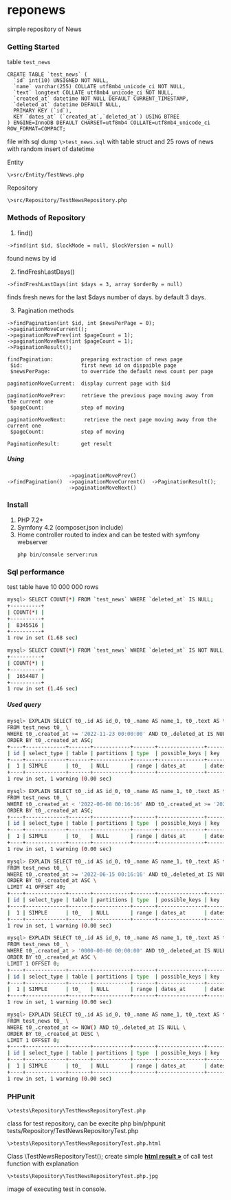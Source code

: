 # reponews
simple repository of News

### Getting Started
table `test_news`

  ```
  CREATE TABLE `test_news` (
    `id` int(10) UNSIGNED NOT NULL,
    `name` varchar(255) COLLATE utf8mb4_unicode_ci NOT NULL,
    `text` longtext COLLATE utf8mb4_unicode_ci NOT NULL,
    `created_at` datetime NOT NULL DEFAULT CURRENT_TIMESTAMP,
    `deleted_at` datetime DEFAULT NULL,
    PRIMARY KEY (`id`),
    KEY `dates_at` (`created_at`,`deleted_at`) USING BTREE
  ) ENGINE=InnoDB DEFAULT CHARSET=utf8mb4 COLLATE=utf8mb4_unicode_ci ROW_FORMAT=COMPACT;
  ```
  file with sql dump `\>test_news.sql` with table struct and 25 rows of news with random insert of datetime

Entity
  ```
  \>src/Entity/TestNews.php
  ```
Repository
  ```
  \>src/Repository/TestNewsRepository.php
  ```
  
### Methods of Repository
1. find()
  ```
  ->find(int $id, $lockMode = null, $lockVersion = null)
  ```
found news by id

2. findFreshLastDays()
  ```
  ->findFreshLastDays(int $days = 3, array $orderBy = null)
  ```
finds fresh news for the last $days number of days.
by default 3 days.

3. Pagination methods
  ```
  ->findPagination(int $id, int $newsPerPage = 0);
  ->paginationMoveCurrent();
  ->paginationMovePrev(int $pageCount = 1);
  ->paginationMoveNext(int $pageCount = 1);
  ->PaginationResult();
  ```

  ```
  findPagination:         preparing extraction of news page
   $id:                   first news id on dispaible page
   $newsPerPage:          to override the default news count per page
  ```
  ```  
  paginationMoveCurrent:  display current page with $id
  ``` 
  ``` 
  paginationMovePrev:     retrieve the previous page moving away from the current one
   $pageCount:            step of moving
  ```
  ``` 
 paginationMoveNext:      retrieve the next page moving away from the current one
   $pageCount:            step of moving
  ```
  ```
  PaginationResult:       get result
  ```

##### Using
  ```
                      ->paginationMovePrev()
  ->findPagination()  ->paginationMoveCurrent()  ->PaginationResult();
                      ->paginationMoveNext()
  ```  
 
 ### Install
 1. PHP 7.2+
 2. Symfony 4.2 (composer.json include)
 3. Home controller routed to index and can be tested with
    symfony webserver
    ```
    php bin/console server:run
    ```
    
 ### Sql performance
 test table have 10 000 000 rows
 ```sh
 mysql> SELECT COUNT(*) FROM `test_news` WHERE `deleted_at` IS NULL;
+----------+
| COUNT(*) |
+----------+
|  8345516 |
+----------+
1 row in set (1.68 sec)

mysql> SELECT COUNT(*) FROM `test_news` WHERE `deleted_at` IS NOT NULL;
+----------+
| COUNT(*) |
+----------+
|  1654487 |
+----------+
1 row in set (1.46 sec)
 ```
 
 ##### Used query
 ```sh
 mysql> EXPLAIN SELECT t0_.id AS id_0, t0_.name AS name_1, t0_.text AS text_2, t0_.created_at AS created_at_3, t0_.deleted_at AS deleted_at_4 \
 FROM test_news t0_ \
 WHERE t0_.created_at >= '2022-11-23 00:00:00' AND t0_.deleted_at IS NULL \
 ORDER BY t0_.created_at ASC;
+----+-------------+-------+------------+-------+---------------+----------+---------+------+------+----------+-----------------------+
| id | select_type | table | partitions | type  | possible_keys | key      | key_len | ref  | rows | filtered | Extra                 |
+----+-------------+-------+------------+-------+---------------+----------+---------+------+------+----------+-----------------------+
|  1 | SIMPLE      | t0_   | NULL       | range | dates_at      | dates_at | 11      | NULL |  373 |    10.00 | Using index condition |
+----+-------------+-------+------------+-------+---------------+----------+---------+------+------+----------+-----------------------+
1 row in set, 1 warning (0.00 sec)
 ```
 
 ```sh
mysql> EXPLAIN SELECT t0_.id AS id_0, t0_.name AS name_1, t0_.text AS text_2, t0_.created_at AS created_at_3, t0_.deleted_at AS deleted_at_4 \
FROM test_news t0_ \
WHERE t0_.created_at < '2022-06-08 00:16:16' AND t0_.created_at >= '2022-05-31 00:16:16' AND t0_.deleted_at IS NULL \
ORDER BY t0_.created_at ASC;
+----+-------------+-------+------------+-------+---------------+----------+---------+------+------+----------+-----------------------+
| id | select_type | table | partitions | type  | possible_keys | key      | key_len | ref  | rows | filtered | Extra                 |
+----+-------------+-------+------------+-------+---------------+----------+---------+------+------+----------+-----------------------+
|  1 | SIMPLE      | t0_   | NULL       | range | dates_at      | dates_at | 11      | NULL | 7247 |    10.00 | Using index condition |
+----+-------------+-------+------------+-------+---------------+----------+---------+------+------+----------+-----------------------+
1 row in set, 1 warning (0.00 sec)

 ```
 
 ```sh
mysql> EXPLAIN SELECT t0_.id AS id_0, t0_.name AS name_1, t0_.text AS text_2, t0_.created_at AS created_at_3, t0_.deleted_at AS deleted_at_4 \
FROM test_news t0_ \
WHERE t0_.created_at >= '2022-06-15 00:16:16' AND t0_.deleted_at IS NULL \
ORDER BY t0_.created_at ASC \
LIMIT 41 OFFSET 40;
+----+-------------+-------+------------+-------+---------------+----------+---------+------+--------+----------+-----------------------+
| id | select_type | table | partitions | type  | possible_keys | key      | key_len | ref  | rows   | filtered | Extra                 |
+----+-------------+-------+------------+-------+---------------+----------+---------+------+--------+----------+-----------------------+
|  1 | SIMPLE      | t0_   | NULL       | range | dates_at      | dates_at | 11      | NULL | 285268 |    10.00 | Using index condition |
+----+-------------+-------+------------+-------+---------------+----------+---------+------+--------+----------+-----------------------+
1 row in set, 1 warning (0.00 sec)

 ```
 
 ```sh
mysql> EXPLAIN SELECT t0_.id AS id_0, t0_.name AS name_1, t0_.text AS text_2, t0_.created_at AS created_at_3, t0_.deleted_at AS deleted_at_4 \
FROM test_news t0_ \
WHERE t0_.created_at > '0000-00-00 00:00:00' AND t0_.deleted_at IS NULL \
ORDER BY t0_.created_at ASC \
LIMIT 1 OFFSET 0;
+----+-------------+-------+------------+-------+---------------+----------+---------+------+---------+----------+-----------------------+
| id | select_type | table | partitions | type  | possible_keys | key      | key_len | ref  | rows    | filtered | Extra                 |
+----+-------------+-------+------------+-------+---------------+----------+---------+------+---------+----------+-----------------------+
|  1 | SIMPLE      | t0_   | NULL       | range | dates_at      | dates_at | 5       | NULL | 4986899 |    10.00 | Using index condition |
+----+-------------+-------+------------+-------+---------------+----------+---------+------+---------+----------+-----------------------+
1 row in set, 1 warning (0.00 sec) 
 ```
 
 ```sh
mysql> EXPLAIN SELECT t0_.id AS id_0, t0_.name AS name_1, t0_.text AS text_2, t0_.created_at AS created_at_3, t0_.deleted_at AS deleted_at_4 \
FROM test_news t0_ \
WHERE t0_.created_at <= NOW() AND t0_.deleted_at IS NULL \
ORDER BY t0_.created_at DESC \
LIMIT 1 OFFSET 0;
+----+-------------+-------+------------+-------+---------------+----------+---------+------+---------+----------+--------------------------------------------+
| id | select_type | table | partitions | type  | possible_keys | key      | key_len | ref  | rows    | filtered | Extra                                      |
+----+-------------+-------+------------+-------+---------------+----------+---------+------+---------+----------+--------------------------------------------+
|  1 | SIMPLE      | t0_   | NULL       | range | dates_at      | dates_at | 11      | NULL | 4986899 |    10.00 | Using index condition; Backward index scan |
+----+-------------+-------+------------+-------+---------------+----------+---------+------+---------+----------+--------------------------------------------+
1 row in set, 1 warning (0.00 sec) 
 ```
 
### PHPunit

```
\>tests\Repository\TestNewsRepositoryTest.php
```
class for test repository, can be execite
php bin/phpunit tests/Repository/TestNewsRepositoryTest.php

```
\>tests\Repository\TestNewsRepositoryTest.php.html
```
Class \TestNewsRepositoryTest(); create simple <a href="https://github.com/SAVprmm/reponews/blob/main/tests/Repository/TestNewsRepositoryTest.php.html"><strong>html result »</strong></a> of call test function with explanation

```
\>tests\Repository\TestNewsRepositoryTest.php.jpg
```
image of executing test in console.

 
 
 
 
 
 
 
 
 
 
 
 
 
 
 
 
 

